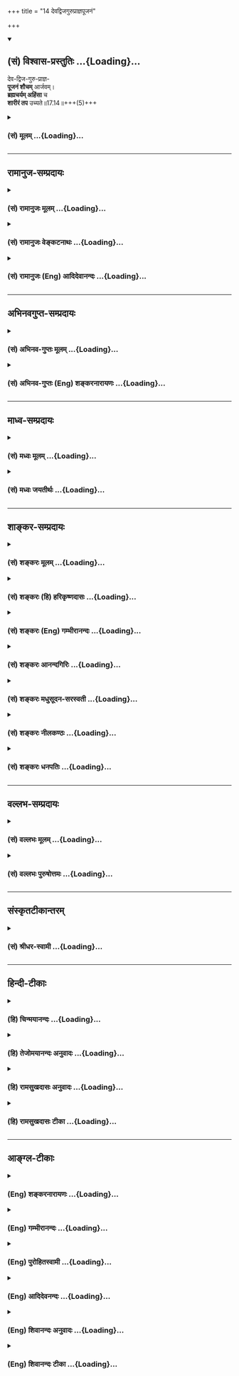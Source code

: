 +++
title = "14 देवद्विजगुरुप्राज्ञपूजनं"

+++
<div class="js_include" newlevelforh1="2" title="(सं) विश्वास-प्रस्तुतिः" unfilled url="/purANam_vaiShNavam/mahAbhAratam/06-bhIShma-parva/03-bhagavad-gItA-parva/saMskRtam/vishvAsa-prastutiH/17_shraddhA-traya-vibhA/14_devadvijaguruprAj.md">
<details open><summary><h2>(सं) विश्वास-प्रस्तुतिः ...{Loading}...</h2></summary>

देव-द्विज-गुरु-प्राज्ञ-  
**पूजनं शौचम्** आर्जवम्।  
**ब्रह्मचर्यम् अहिंसा** च  
**शारीरं तप** उच्यते॥17.14॥+++(5)+++
</details>
</div>
<div class="js_include collapsed" newlevelforh1="3" title="(सं) मूलम्" unfilled url="/purANam_vaiShNavam/mahAbhAratam/06-bhIShma-parva/03-bhagavad-gItA-parva/saMskRtam/mUlam/17_shraddhA-traya-vibhA/14_devadvijaguruprAj.md">
<details><summary><h3>(सं) मूलम् ...{Loading}...</h3></summary>

देवद्विजगुरुप्राज्ञपूजनं शौचमार्जवम्।  
ब्रह्मचर्यमहिंसा च शारीरं तप उच्यते।।17.14।।
</details>
</div>


_________________
## रामानुज-सम्प्रदायः
<div class="js_include collapsed" newlevelforh1="3" title="(सं) रामानुजः मूलम्" unfilled url="/purANam_vaiShNavam/mahAbhAratam/06-bhIShma-parva/03-bhagavad-gItA-parva/saMskRtam/rAmAnujaH/mUlam/17_shraddhA-traya-vibhA/14_devadvijaguruprAj.md">
<details><summary><h3>(सं) रामानुजः मूलम् ...{Loading}...</h3></summary>

।।17.14।।**देवद्विजगुरुप्राज्ञानां पूजनम्; शौचं** तीर्थस्नानादिकम्;
**आर्जवं** यथावाङ्मनःशारीरवृत्तम् **ब्रह्मचर्यं** योषित्सु
भोग्यताबुद्धियुक्तेक्षणादिरहितत्वम्; **अहिंसा** अप्राणिपीडा; एतत्
**शारीरं तप उच्यते।**

</details>
</div>
<div class="js_include collapsed" newlevelforh1="3" title="(सं) रामानुजः वेङ्कटनाथः" unfilled url="/purANam_vaiShNavam/mahAbhAratam/06-bhIShma-parva/03-bhagavad-gItA-parva/saMskRtam/rAmAnujaH/venkaTanAthaH/17_shraddhA-traya-vibhA/14_devadvijaguruprAj.md">
<details><summary><h3>(सं) रामानुजः वेङ्कटनाथः ...{Loading}...</h3></summary>

  
  
।।17.14।। आहारादीनां सात्त्विकत्वादित्रैविध्ये प्रक्रान्ते तपसः करणभेदेन
त्रैविध्योक्तिः किमर्था इत्यत्राऽऽह -- अथेति। देवद्विजगुरुप्राज्ञानां
सन्निधौ तत्तदुचितः शास्त्रोदित आचार इह पूजनमित्युच्यते। यथा --
प्रशस्तमङ्गल्यदेवायतनचतुष्पथादिप्रदक्षिणमावर्तेत मनसा वा तत्समग्रम्
इत्यादि। तथा -- प्रदक्षिणं व्रजेद्विप्रान् गामश्वत्थं हुताशनम्
इति। आसनेभ्यः समुत्तस्थुर्मानयन्तः पुरोहितम्उर्ध्वं प्राणा
ह्युत्क्रामन्ति यूनः स्थविर आगते (आयति)। अभ्यु(प्रत्यु)त्थानाभिवादाभ्यां
पुनस्तान्प्रतिपद्यते \[मनुः2।120\] इत्यादिना। तथा -- न हायनैर्न पलितैर्न
वित्तैर्न (वित्तेन न) च बन्धुभिः। ऋषयश्चक्रिरे धर्मं योऽनूचानः स नो
महान् \[मनुः2।154\] इति। शुद्धिरूपस्य फलभूतस्य शौचस्य तपस्त्वेन
विभजनायोगात्तद्धेतुमाहतीर्थस्नानादिकमिति। आर्जवस्य शारीरतपस्त्वेन
व्यपदेशार्थं वाङ्मनःकायानामैकरूप्यं शरीरप्रधानतया व्यपदिशतियथा
वाङ्मनश्शारीरवृत्तमिति। ब्रह्मचर्यं च योषित्सु भोग्यताबुद्धिवर्जनम्
इत्याद्यनुसारेणाऽऽह -- योषित्स्विति। तादृशप्रेक्षणादिकमपिस्मरणं कीर्तनं
केलिः प्रेक्षणं गुह्यभाषणम् \[द.स्मृ.7।31\] इत्यादिना मैथुनत्वेन विभज्य
स्मरन्तीति प्रागेव दर्शितम्। अत्रापीक्षणादिरहितत्व ग्रहणं ब्रह्मचर्यस्य
शारीरतपस्त्वज्ञापनाय।  
  

</details>
</div>
<div class="js_include collapsed" newlevelforh1="3" title="(सं) रामानुजः (Eng) आदिदेवानन्दः" unfilled url="/purANam_vaiShNavam/mahAbhAratam/06-bhIShma-parva/03-bhagavad-gItA-parva/saMskRtam/rAmAnujaH/english/AdidevAnandaH/17_shraddhA-traya-vibhA/14_devadvijaguruprAj.md">
<details><summary><h3>(सं) रामानुजः (Eng) आदिदेवानन्दः ...{Loading}...</h3></summary>

17.14 The worship of the gods, the twice-born, preceptors and enlightened ones; purity, viz., by ablutions in sacred water;
uprightness, viz., bodily action in accordance with the mind;
continence, viz., absence of looking at women etc., considering them as objcts of pleasure; non-injury, viz., not hurting any being - these constitute the austerity of the body.

</details>
</div>


_________________
## अभिनवगुप्त-सम्प्रदायः
<div class="js_include collapsed" newlevelforh1="3" title="(सं) अभिनव-गुप्तः मूलम्" unfilled url="/purANam_vaiShNavam/mahAbhAratam/06-bhIShma-parva/03-bhagavad-gItA-parva/saMskRtam/abhinava-guptaH/mUlam/17_shraddhA-traya-vibhA/14_devadvijaguruprAj.md">
<details><summary><h3>(सं) अभिनव-गुप्तः मूलम् ...{Loading}...</h3></summary>

।।17.14 -- 17.16।। देवेत्यादि मानसमुच्यते इत्यन्तम्। आर्जवम् -- ऋजुता।
अगोप्यविषया धृष्टता सत्यमिति अस्यैव स्वरूपनिरूपणं प्रियहितम् इत्यनेन
क्रियते। प्रियं च तत्काले हितं च कालान्तरे। ईदृशं च वाक्यं
सत्यमित्युच्यते न तु यथावृत्तकथनमात्रम् +++(N यथावद्वृत्त -- )+++। भावःआशयः;
तस्य सम्यक् शुद्धिः भावसंशुद्धिः +++(S;;N omit भावसंशुद्धिः )+++।

</details>
</div>
<div class="js_include collapsed" newlevelforh1="3" title="(सं) अभिनव-गुप्तः (Eng) शङ्करनारायणः" unfilled url="/purANam_vaiShNavam/mahAbhAratam/06-bhIShma-parva/03-bhagavad-gItA-parva/saMskRtam/abhinava-guptaH/english/shankaranArAyaNaH/17_shraddhA-traya-vibhA/14_devadvijaguruprAj.md">
<details><summary><h3>(सं) अभिनव-गुप्तः (Eng) शङ्करनारायणः ...{Loading}...</h3></summary>

17.14 See Comment under 17.16

</details>
</div>


_________________
## माध्व-सम्प्रदायः
<div class="js_include collapsed" newlevelforh1="3" title="(सं) मध्वः मूलम्" unfilled url="/purANam_vaiShNavam/mahAbhAratam/06-bhIShma-parva/03-bhagavad-gItA-parva/saMskRtam/madhvaH/mUlam/17_shraddhA-traya-vibhA/14_devadvijaguruprAj.md">
<details><summary><h3>(सं) मध्वः मूलम् ...{Loading}...</h3></summary>

।।17.14।। Sri Madhvacharya did not comment on this sloka.,

</details>
</div>
<div class="js_include collapsed" newlevelforh1="3" title="(सं) मध्वः जयतीर्थः" unfilled url="/purANam_vaiShNavam/mahAbhAratam/06-bhIShma-parva/03-bhagavad-gItA-parva/saMskRtam/madhvaH/jayatIrthaH/17_shraddhA-traya-vibhA/14_devadvijaguruprAj.md">
<details><summary><h3>(सं) मध्वः जयतीर्थः ...{Loading}...</h3></summary>

।।17.14।। Sri Jayatirtha did not comment on this sloka.  
  

</details>
</div>


_________________
## शाङ्कर-सम्प्रदायः
<div class="js_include collapsed" newlevelforh1="3" title="(सं) शङ्करः मूलम्" unfilled url="/purANam_vaiShNavam/mahAbhAratam/06-bhIShma-parva/03-bhagavad-gItA-parva/saMskRtam/shankaraH/mUlam/17_shraddhA-traya-vibhA/14_devadvijaguruprAj.md">
<details><summary><h3>(सं) शङ्करः मूलम् ...{Loading}...</h3></summary>

।।17.14।। --,देवाश्च द्विजाश्च गुरवश्च प्राज्ञाश्च देवद्विजगुरुप्राज्ञाः
तेषां पूजनं **देवद्विजगुरुप्राज्ञपूजनम्; शौचम्; आर्जवम्** ऋजुत्वम्;
**ब्रह्मचर्यम् अहिंसा च** शरीरनिर्वर्त्यं **शारीरं** शरीरप्रधानैः
सर्वैरेव कार्यकरणैः कर्त्रादिभिः साध्यं शारीरं **तपः उच्यते।** पञ्चैते
तस्य हेतवः (गीता 18।15) इति हि वक्ष्यति।।

</details>
</div>
<div class="js_include collapsed" newlevelforh1="3" title="(सं) शङ्करः (हि) हरिकृष्णदासः" unfilled url="/purANam_vaiShNavam/mahAbhAratam/06-bhIShma-parva/03-bhagavad-gItA-parva/saMskRtam/shankaraH/hindI/harikRShNadAsaH/17_shraddhA-traya-vibhA/14_devadvijaguruprAj.md">
<details><summary><h3>(सं) शङ्करः (हि) हरिकृष्णदासः ...{Loading}...</h3></summary>

।।17.14।। अब तीन प्रकारका तप कहा जाता है --, देव; ब्राह्मण; गुरु और
बुद्धिमान्ज्ञानी इन सबका पूजन; शौच -- पवित्रता; आर्जव -- सरलता;
ब्रह्मचर्य और अहिंसा यह सब शरीरसम्बन्धी -- शरीरद्वारा किये जानेवाले तप
कहे जाते हैं अर्थात् शरीर जिनमें प्रधान है; ऐसे समस्त कार्य और करणोंसे
जो कर्ताद्वारा किये जायँ वे शरीरसम्बन्धी तप कहलाते हैं। आगे यह कहेंगे भी
कि उन ( सबकर्मों ) के ये पाँच कारण हैं इत्यादि।

</details>
</div>
<div class="js_include collapsed" newlevelforh1="3" title="(सं) शङ्करः (Eng) गम्भीरानन्दः" unfilled url="/purANam_vaiShNavam/mahAbhAratam/06-bhIShma-parva/03-bhagavad-gItA-parva/saMskRtam/shankaraH/english/gambhIrAnandaH/17_shraddhA-traya-vibhA/14_devadvijaguruprAj.md">
<details><summary><h3>(सं) शङ्करः (Eng) गम्भीरानन्दः ...{Loading}...</h3></summary>

17.14 Deva-dvija-guru-pujanam, the worship of gods, twice-borns,
venerable persons and the wise; saucam, purity; arjavam,
straightforwardness; brahmacarayam, celibacy; and ahimsa, non-injury;
ucyate, are said to be; sariram, bodily; tapah, austerity, austerity
accomplished through the body: that which can be performed by the agent,
etc. \[See 18. 13-15.-Tr.\], (i.e.) with the whole group of body and
organs, in which the body predominates; for the Lord will say, 'these
five are its causes' (18.15).

</details>
</div>
<div class="js_include collapsed" newlevelforh1="3" title="(सं) शङ्करः आनन्दगिरिः" unfilled url="/purANam_vaiShNavam/mahAbhAratam/06-bhIShma-parva/03-bhagavad-gItA-parva/saMskRtam/shankaraH/AnandagiriH/17_shraddhA-traya-vibhA/14_devadvijaguruprAj.md">
<details><summary><h3>(सं) शङ्करः आनन्दगिरिः ...{Loading}...</h3></summary>

।।17.14।। सात्त्विकादिभावं निरूपयितुं सर्वस्य तपसः स्वरूपं त्रिविधं
निरूपयति -- **अथेति।** तत्र शारीरं तपो निर्दिशति -- **देवेति।** देवा
ब्रह्मविष्णुशिवादयः; द्विजाः पूज्यपूज्यत्वाद्विजोत्तमाः; गुरवः
पित्रादयः; प्राज्ञाः पण्डिता विदितवेदितव्यास्तेषां पूजनं
प्रणामशुश्रूषादि शौचं मृज्जलाभ्यां शरीरशोधनम्; आर्जवमृजुत्वं
विहितप्रतिषिद्धयोरेकरूपप्रवृत्तिनिवृत्तिमत्त्वं; ब्रह्मचर्यं
मैथुनासमाचरणम्; अहिंसा प्राणिनामपीडनम्। शरीरमात्रनिर्वर्त्यत्वमस्य तपसः
संभवतीति मत्वा विशिनष्टि -- **शारीरेति।** कथं कर्त्रादिसाध्यत्वे तपसः
शारीरत्वं शारीरत्वे वा कथं कर्त्रादिसाध्यत्वमित्याशङ्क्याह --
**पञ्चेति।**

</details>
</div>
<div class="js_include collapsed" newlevelforh1="3" title="(सं) शङ्करः मधुसूदन-सरस्वती" unfilled url="/purANam_vaiShNavam/mahAbhAratam/06-bhIShma-parva/03-bhagavad-gItA-parva/saMskRtam/shankaraH/madhusUdana-sarasvatI/17_shraddhA-traya-vibhA/14_devadvijaguruprAj.md">
<details><summary><h3>(सं) शङ्करः मधुसूदन-सरस्वती ...{Loading}...</h3></summary>

।।17.14।। क्रमप्राप्तस्य तपसः सात्त्विकादिभेदं कथयितुं
शारीरवाचिकमानसभेदेन तस्य त्रैविध्यमाह त्रिभिः -- देवद्विजेत्यादिना। देवा
ब्रह्मविष्णुशिवसूर्याग्निदुर्गादयः; द्विजा द्विजातयो ब्राह्मणाः; गुरवः
पितृमात्राचार्यादयः; प्राज्ञाः पण्डिता विदितवेदतदुपकरणार्थास्तेषां पूजनं
प्रणामशुश्रूषादि यथाशास्त्रं; शौचं मृज्जलाभ्यां शरीरशोधनं;
आर्जवमकौटिल्यं भावशुद्धिशब्देन मानसे तपसि वक्ष्यति; शारीरं त्वार्जवं
विहितप्रतिषिद्धयोरेकरूपप्रवृत्तिनिवृत्तिशालित्वं; ब्रह्मचर्यं
निषिद्धमैथुननिवृत्तिः; अहिंसाऽशास्त्रप्राणिपीडनाभावः।
चकारादस्तेयापरिग्रहावपि। शारीरं शरीरप्रधानैः कर्त्रादिभिः साध्यं नतु
केवलेन शरीरेण। पञ्चैते तस्य हेतव इति हि वक्ष्यतीत्थं शारीरं तप उच्यते।

</details>
</div>
<div class="js_include collapsed" newlevelforh1="3" title="(सं) शङ्करः नीलकण्ठः" unfilled url="/purANam_vaiShNavam/mahAbhAratam/06-bhIShma-parva/03-bhagavad-gItA-parva/saMskRtam/shankaraH/nIlakaNThaH/17_shraddhA-traya-vibhA/14_devadvijaguruprAj.md">
<details><summary><h3>(सं) शङ्करः नीलकण्ठः ...{Loading}...</h3></summary>

।।17.14।। देवाः विष्ण्वाद्याः; द्विजा ब्राह्मणाः; गुरवो
मातृपित्राचार्यादयः; प्राज्ञाः ब्रह्मनिष्ठाः; तेषां पूजनम्।
आर्जवमकौटिल्यम्।

</details>
</div>
<div class="js_include collapsed" newlevelforh1="3" title="(सं) शङ्करः धनपतिः" unfilled url="/purANam_vaiShNavam/mahAbhAratam/06-bhIShma-parva/03-bhagavad-gItA-parva/saMskRtam/shankaraH/dhanapatiH/17_shraddhA-traya-vibhA/14_devadvijaguruprAj.md">
<details><summary><h3>(सं) शङ्करः धनपतिः ...{Loading}...</h3></summary>

।।17.14।। एवं हानादानार्थ यज्ञत्रैविध्यं विभज्य तपसः सात्त्विकादिभावं
निरुपयितुं सर्वस्य तस्य त्रिविधं स्वरुपं प्रथममाह त्रिभिः। देवाः
ब्रह्मविष्णुशिवादयः; द्विजाः पूज्यत्वात् द्विजोत्तमाः; गुरवः
पित्राचार्यादयः; प्राज्ञाः पण्डिताः विदितवेद्याः
तेषां,प्रणामशुश्रूषादिना पूजनम्; शौचं मृज्जलाभ्यां शरीरशोधनं; आर्जवं
ऋजुत्वं विहितनिषिद्धयोरेकरुपप्रवृत्तिनिवृत्तित्वम्; ब्रह्मचर्यं
प्रतिषिद्धमैथुनासमाचरणम्; अहिंसा प्राणिनामपीडनम्।
चकालोऽस्तेयादिसमुच्चयार्थः। शरीरनिर्वर्त्यं शारीरं शरीरप्रधानैः सर्वैरेव
कर्त्रादिभिः साध्यं शारीरं तप उच्यते। अधिष्ठानं तथा कर्ता करणं च
पृथग्विधम्। विविधाश्च पृथक्टेष्टा दैवं चैवात्र
पञ्चमम्।। शरीरवाङ्गनोभिर्यत्कर्म प्रारभते नरः। न्याध्यं वा विपरीतं वा
पञ्चैते तस्य हेतवः इति वक्ष्यमाणत्वात्।

</details>
</div>


_________________
## वल्लभ-सम्प्रदायः
<div class="js_include collapsed" newlevelforh1="3" title="(सं) वल्लभः मूलम्" unfilled url="/purANam_vaiShNavam/mahAbhAratam/06-bhIShma-parva/03-bhagavad-gItA-parva/saMskRtam/vallabhaH/mUlam/17_shraddhA-traya-vibhA/14_devadvijaguruprAj.md">
<details><summary><h3>(सं) वल्लभः मूलम् ...{Loading}...</h3></summary>

।।17.14।। तपसः सात्त्विकादिभेदं दर्शयितुं प्रथमं तावच्छरीरादिभेदमाह
त्रिभिः देवेति। देवेत्यारभ्य मानसमुच्यते इत्यन्तं सुगमम्।

</details>
</div>
<div class="js_include collapsed" newlevelforh1="3" title="(सं) वल्लभः पुरुषोत्तमः" unfilled url="/purANam_vaiShNavam/mahAbhAratam/06-bhIShma-parva/03-bhagavad-gItA-parva/saMskRtam/vallabhaH/puruShottamaH/17_shraddhA-traya-vibhA/14_devadvijaguruprAj.md">
<details><summary><h3>(सं) वल्लभः पुरुषोत्तमः ...{Loading}...</h3></summary>

  
  
।।17.14।। अथ यज्ञानन्तरं तपसः प्रतिज्ञातत्वात् तपसस्त्रैविध्यं वक्तुं;
तस्य च शरीरवाङ्मनोभेदेन त्रिविधत्वात्तत्ति्रतयनिरूपणपूर्वकं
त्रैविध्यकथनार्थं शारीरादिकत्रयमाह -- देवद्विजेति त्रयेण। देवाः
ब्रह्माद्याः; द्विजाः वेदैकनिष्ठाः; गुरवः सरहस्यमन्त्रोपदेष्टारः;
प्राज्ञाः पण्डिताः शास्त्रपरिनिष्ठितबुद्धयः; तेषां पूजनं यथाविधि। शौचं
मृदादिना; आर्जवं ऋजुता; ब्रह्मचर्यं इन्द्रियनिग्रहः; अहिंसा
परद्रोहराहित्यं; चकारेणेर्प्यादयः। एतत्सर्वं शारीरं शरीरसम्बन्धि तप
उच्यते कथ्यते इत्यर्थः।  
  

</details>
</div>


_________________
## संस्कृतटीकान्तरम्
<div class="js_include collapsed" newlevelforh1="3" title="(सं) श्रीधर-स्वामी" unfilled url="/purANam_vaiShNavam/mahAbhAratam/06-bhIShma-parva/03-bhagavad-gItA-parva/saMskRtam/shrIdhara-svAmI/17_shraddhA-traya-vibhA/14_devadvijaguruprAj.md">
<details><summary><h3>(सं) श्रीधर-स्वामी ...{Loading}...</h3></summary>

।।17.14।। तपसः सात्त्विकादिभेदं दर्शयितुं प्रथमं तावच्छरीरादिभेदेन तस्य
त्रैविध्यमाह **-- देवद्विजेति त्रिभिः।** प्राज्ञा गुरुव्यतिरिक्ता
अन्येऽपि तत्त्वविदः। देवब्राह्मणादिपूजनं शौचादिकं शारीरं शरीरनिवर्त्यं
तप उच्यते।

</details>
</div>


_________________
## हिन्दी-टीकाः
<div class="js_include collapsed" newlevelforh1="3" title="(हि) चिन्मयानन्दः" unfilled url="/purANam_vaiShNavam/mahAbhAratam/06-bhIShma-parva/03-bhagavad-gItA-parva/hindI/chinmayAnandaH/17_shraddhA-traya-vibhA/14_devadvijaguruprAj.md">
<details><summary><h3>(हि) चिन्मयानन्दः ...{Loading}...</h3></summary>

।।17.14।। देव; द्विज; गुरु और ज्ञानी जनों का पूजन अपने आराध्य के साथ
तादात्म्य बनाये रखने की साधना पूजा कहलाती है। इस पूजा के फलस्वरूप पूजक
अपने आराध्य के गुणों से सम्पन्न हो जाता है। नैतिक विकास एवं सांस्कृतिक
उन्नति का उपाय यह पूजन ही है। यह बहुत कुछ चुम्बकीकरण की स्पर्शविधि के
समान ही है। जो पुरुष अपने व्यक्तित्व के प्रतिबन्धनों से मुक्त होना चाहता
है; उसको अपने आराध्य आदर्श (देव) के प्रति श्रद्धा और भक्ति; आदर और
सम्मान का भाव होना अत्यावश्यक है। उसी प्रकार; जिन सत्पुरुषों ने इस आदर्श
को प्रस्तुत किया उन द्विजों (ब्राह्मणों) के प्रति तथा उपदेष्टा गुरु और
इस आदर्श के अनुमोदक ज्ञानी जनों के प्रति भी वही भक्ति भाव होना
चाहिए। द्विज इस शब्द का वाच्यार्थ है वह व्यक्ति जो दो बार जन्मा हो । यह
शब्द ब्राह्मणों का सूचक है और ब्रह्मवित् पुरुष को ही ब्राह्मण कहते हैं।
माता के गर्भ से जन्म लेने पर सभी मनुष्य एक समान ही होते हैं। यद्यपि
सबमें बौद्धिक क्षमता और सुन्दरता होती है; परन्तु उसके साथ ही अनेक नैतिक
दोष भी होते हैं। हम एक गर्भ से तो मुक्त होते हैं परन्तु प्रकृति की जड़
उपाधियों के गर्भ में बन्धे ही रहते हैं इन उपाधियों के तादात्म्य से स्वयं
को मुक्त कर अपने आत्मस्वरूप के परमानन्द में निष्ठा प्राप्त करना ही दूसरा
जन्म माना जाता है। इसलिए आत्मानुभवी पुरुष को द्विज कहा जाता है। शौच और
सरलता शरीर की स्वच्छता के साथसाथ आसपास के वातावरण की स्वच्छता की ओर भी
साधक को ध्यान देना चाहिए। यह बाह्य शुद्धि ही यहाँ शौच शब्द से इंगित की
गयी है। उसी प्रकार साधक के बाह्य व्यवहार में सरलता होनी चाहिए। कुटिलता
के कारण व्यक्तित्व के विभाजन की आशंका बनी रहती है। ऐसे विभाजित पुरुष के
मन का सन्तुलन; सार्मथ्य और शान्ति नष्ट हो जाती है। ब्रह्मचर्य सदैव
ब्रह्मस्वरूप में रमने के स्वभाव को ही ब्रह्मचर्य कहते हैं। यह रमण तब तक
संभव नहीं हो सकता जब तक हमारा शरीर और मन विषयोपभोगों से विरत नहीं होता
है। इसलिए; इन्द्रियों व मन के संयम को भी ब्रह्मचर्य की संज्ञा प्रदान की
गयी है। जैसे; मेडिकल कालेज में प्रवेश प्राप्त कर लेने पर ही विद्यार्थी
को डाक्टर कहा जाने लगता है; क्योंकि उसका साध्य तब दूर नहीं रह
जाता। अहिंसा किसी भी प्राणी को पीड़ा न पहुँचाने का नाम ही अहिंसा है। जीवन
में; जाने या अनजाने किसी प्राणी को कदापि शारीरिक पीड़ा न पहुँचाना असम्भव
है। परन्तु अपने मन में हिंसा का भाव कभी न आने देना चाहिए; और तब
अपरिहार्य शारीरिक पीड़ा भी कल्याण कारक हो सकती है। उदाहरणार्थ; एक शल्य
चिकित्सक के द्वारा रोगी को दिया गया शारीरिक कष्ट रोगी के लिए कल्याण कारक
ही सिद्ध होता है। उस चिकित्सक की दृष्टि से यह अहिंसा ही है। उपर्युक्त
पूजनादि साधनाओं में शरीर की प्रधानता होने से उन्हें शरीर तप कहा गया
है। तप का अर्थ शरीर उत्पीड़न ही नहीं है। वस्तुत; तप तो वह विवेकपूर्ण जीवन
पद्धति है; जिसके द्वारा हम अपनी समस्त शक्तियों के अपव्यय को अवरुद्ध कर
उनका संचय कर सकते हैं। नई शक्तियों को प्राप्त कर उनका संचय करना और
तत्पश्चात् उनका रचनात्मक कार्यों में प्रयोग करना यह सम्पूर्ण योजना तप
शब्द के व्यापक अर्थ में समाविष्ट है। ऐसे विवेकपूर्ण तप को यहाँ वास्तविक
शरीर तप के रूप में प्रमाणित किया गया है। अब; अगले श्लोक में वाङ्मय (वाणी
संबंधी) तप को बताते हैं

</details>
</div>
<div class="js_include collapsed" newlevelforh1="3" title="(हि) तेजोमयानन्दः अनुवादः" unfilled url="/purANam_vaiShNavam/mahAbhAratam/06-bhIShma-parva/03-bhagavad-gItA-parva/hindI/tejomayAnandaH/anuvAdaH/17_shraddhA-traya-vibhA/14_devadvijaguruprAj.md">
<details><summary><h3>(हि) तेजोमयानन्दः अनुवादः ...{Loading}...</h3></summary>

।।17.14।। देव, द्विज (ब्राह्मण), गुरु और ज्ञानी जनों का पूजन, शौच, आर्जव
(सरलता), ब्रह्मचर्य और अहिंसा, यह शरीर संबंधी तप कहा जाता है।।

</details>
</div>
<div class="js_include collapsed" newlevelforh1="3" title="(हि) रामसुखदासः अनुवादः" unfilled url="/purANam_vaiShNavam/mahAbhAratam/06-bhIShma-parva/03-bhagavad-gItA-parva/hindI/rAmasukhadAsaH/anuvAdaH/17_shraddhA-traya-vibhA/14_devadvijaguruprAj.md">
<details><summary><h3>(हि) रामसुखदासः अनुवादः ...{Loading}...</h3></summary>

।।17.14।। देवता, ब्राह्मण, गुरुजन और जीवन्मुक्त महापुरुषका पूजन करना,
शुद्धि रखना, सरलता, ब्रह्मचर्यका पालन करना और हिंसा न करना -- यह
शरीरसम्बन्धी तप कहा जाता है।

</details>
</div>
<div class="js_include collapsed" newlevelforh1="3" title="(हि) रामसुखदासः टीका" unfilled url="/purANam_vaiShNavam/mahAbhAratam/06-bhIShma-parva/03-bhagavad-gItA-parva/hindI/rAmasukhadAsaH/TIkA/17_shraddhA-traya-vibhA/14_devadvijaguruprAj.md">
<details><summary><h3>(हि) रामसुखदासः टीका ...{Loading}...</h3></summary>

।।17.14।।***व्याख्या --***  **देवद्विजगुरुप्राज्ञपूजनम् --** यहाँ देव
शब्द मुख्यरूपसे विष्णु; शङ्कर; गणेश; शक्ति और सूर्य -- इन पाँच
ईश्वरकोटिके देवताओंके लिये आया है। इन पाँचोंमें जो अपना इष्ट है; जिसपर
अधिक श्रद्धा है; उसका निष्कामभावसे पूजन करना चाहिये **(टिप्पणी प₀
849.2)**। बारह आदित्य; आठ वसु; ग्यारह रुद्र और दो अश्विनीकुमार -- ये
तैंतीस शास्त्रोक्त देवता भी देव शब्दके अन्तर्गत आते हैं। यज्ञ; तीर्थ;
व्रत आदिमें; दीपमालिका आदि विशेष पर्वोंमें और जातकर्म; चूड़ाकर्म;
यज्ञोपवीत; विवाह आदि संस्कारोंके समय जिन देवताओंके पूजनका शास्त्रोंमें
विधान आता है; उन सब देवताओंको भी देव शब्दके अन्तर्गत मानना चाहिये। इन
देवताओंका यथावसर पूजन करनेके लिये शास्त्रोंकी आज्ञा है। अतः हमें तो केवल
शास्त्रमर्यादाको सुरक्षित रखनेके लिये अपना कर्तव्य समझकर निष्कामभावसे
इनका पूजन करना है -- ऐसे भावसे इन देवताओंका भी यथावसर पूजन करना चाहिये।
तात्पर्य है कि शास्त्रोंने जिनजिन तिथि; वार; नक्षत्र; आदिके दिन जिनजिन
देवताओंका पूजन करनेका विधान बताया है; उनउन तिथि आदिके दिन उनउन देवताओंका
पूजन करना चाहिये।**द्विज** शब्द ब्राह्मण; क्षत्रिय और वैश्य -- इन
तीनोंका वाचक हैं परन्तु यहाँ पूजनका विषय होनेसे इसे केवल ब्राह्मणका ही
वाचक समझना चाहिये; क्षत्रिय और वैश्यका नहीं। जिनसे हमें शिक्षा प्राप्त
होती है; ऐसे हमारे मातापिता बड़ेबूढ़े; कुलके आचार्य; पढ़ानेवाले अध्यापक
और आश्रम; अवस्था; विद्या आदिमें जो हमारेसे बड़े हैं; उन सभीको गुरु
शब्दके अन्तर्गत समझना चाहिये। द्विज (ब्राह्मण) एवं अपने मातापिता; आचार्य
आदि गुरुजनोंकी आज्ञाका पालन करना; उनकी सेवा करना और उनकी प्रसन्नता
प्राप्त करना तथा पत्रपुष्प; आरती आदिसे उनकी पूजा करना -- यह सब उनका पूजन
है। यहाँ **प्राज्ञ** शब्द जीवन्मुक्त महापुरुषके लिये आया है। यदि वह वर्ण
और आश्रममें ऊँचा होता; तो द्विज पदमें आ जाता और यदि शरीरके सम्बन्धमें
(जन्म और विद्यासे) बड़ा होता; तो गुरु पदमें आ जाता। इसलिये जो वर्ण और
आश्रममें ऊँचा नहीं है एवं जिसके साथ गुरुका सम्बन्ध भी नहीं है -- ऐसे
तत्त्वज्ञ महापुरुषको यहाँ प्राज्ञ कहा गया है। ऐसे जीवन्मुक्त महापुरुषके
वचनोंका; सिद्धान्तोंका आदर करते हुए उनके अनुसार अपना जीवन बनाना ही
वास्तवमें उसका पूजन है। वास्तवमें देखा जाय तो द्विज और गुरु तो सांसारिक
दृष्टिसे आदरणीय हैं; पूजनीय हैं परन्तु प्राज्ञ (जीवन्मुक्त) तो
आध्यात्मिक दृष्टिसे आदरणीय -- पूजनीय है। अतः जीवन्मुक्तका हृदयसे आदर
करना चाहिये क्योंकि केवल बाहरी (बाह्य दृष्टिसे) आदर ही आदर नहीं है;
प्रत्युत हृदयका आदर ही वास्तविक आदर है; पूजन है।**शौचम्** **--** जल;
मृत्तिका आदिसे शरीरको पवित्र बनानेका नाम शौच है। शारीरिक शुद्धिसे
अन्तःकरणकी शुद्धि होती है।  
  
**शौचात्स्वाङ्गजुगुप्सा परैरसंसर्गः।** (योगदर्शन 2। 40)शौचसे अपने
शरीरमें घृणा होगी कि हम इस शरीरको रातदिन इतना साफ करते हैं; फिर भी इससे
मल; मूत्र; पसीना; नाकका कफ; आँख और कानकी मैल; लार; थूक आदि निकलते ही
रहते हैं। यह शरीर हड्डी; मांस; मज्जा आदि घृणित (अपवित्र) चीजोंका बना हुआ
है। इस हड्डीमाँसके थैलेमें तोलाभर भी कोई शुद्ध; पवित्र; निर्मल और
सुगन्धयुक्त वस्तु नहीं है। यह केवल गंदगीका पात्र है। इसमें कोरी
मलिनताहीमलिनता भरी पड़ी है। यह केवल मलमूत्र पैदा करनेकी एक फैक्टरी है;
मशीन है। इस प्रकार शरीरकी अशुद्धि; मलिनताका ज्ञान होनेसे मनुष्य शरीरसे
ऊँचा उठ जाता है। शरीरसे ऊँचा उठनेपर उसको वर्ण; आश्रम; अवस्था आदिको लेकर
अपनेमें बड़प्पनका अभिमान नहीं होता। इन्हीं बातोंके लिये शौच रखा जाता
है। आजकल प्रायः लोग कहते हैं कि जो शौचाचार रखते हैं; वे तो दूसरोंका अपमान
करते हैं; दूसरोंसे घृणा करते हैं। उनका ऐसे कहना बिलकुल गलत है क्योंकि
शौचका फल यह नहीं बताया गया कि तुम दूसरोंका तिरस्कार करो; प्रत्युत यह
बताया गया कि इससे दूसरोंके साथ संसर्ग नहीं होगा -- **परैरसंसर्गः।**
तात्पर्य है कि शरीरमात्रसे ग्लानि हो जायगी कि ये सब पुतले ऐसे ही अशुद्ध
हैं। जैसे; मिट्टीके ढेलेको जलसे धोते चले जायँ; तो अन्तमें वह सब (गलकर)
समाप्त हो जायगा; पर उसमें मिट्टीके सिवाय कोई बढ़िया चीज नहीं मिलेगी ऐसे
ही शरीरको कितना ही शुद्ध करते रहें; पर वह कभी शुद्ध होगा नहीं क्योंकि
इसके मूलमें ही अशुद्धि है -- **स्थानाद्
बीजादुपष्टम्भान्निःस्यन्दान्निधनादपि।  
  
** कायमाधेयशौचत्वात् पण्डिता ह्यशुचिं विदुः।। (योगदर्शन 2। 5 का
व्यासभाष्य) विद्वान् लोग शरीरको स्थान (माताके उदरमें स्थित); बीज
(मातापिताके रजोवीर्यसे उद्भूत); उपष्टम्भ (खायेपीये हुए आहारके रससे
परिपुष्ट); निःस्यन्द (मल; मूत्र; थूक; लार; स्वेद आदि स्रावसे युक्त);
निधन (मरणधर्मा) और आधेय शौच (जलमृत्तिका आदिसे प्रक्षालित करनेयोग्य)
होनेके कारण अपवित्र मानते हैं। **आर्जवम् --** शरीरकी ऐंठअकड़का त्याग
करके उठने; बैठने आदि शारीरिक क्रियाओंको सीधीसरलतासे करनेका नाम आर्जव है।
अभिमान अधिक होनेसे ही शरीरमें टेढ़ापन आता है। अतः जो अपना कल्याण चाहता
है; ऐसे साधकको अपनेमें अभिमान नहीं रखना चाहिये। निरभिमानता होनेसे
शरीरमें और शरीरकी चलने; उठने; बैठने; बोलने; देखने आदि सभी क्रियाओंमें
स्वाभाविक ही सरलता आ जाती है; जो आर्जव है।  
  
**ब्रह्मचर्यम् --** ये आठ क्रियाएँ ब्रह्मचर्यको भंग करनेवाली हैं -- (1)
पहले कभी स्त्रीसङ्ग किया है; उसको याद करना; (2) स्त्रियोंसे रागपूर्वक
बातें करना; (3) स्त्रियोंके साथ हँसीदिल्लगी करना; (4) स्त्रियोंकी तरफ
रागपूर्वक देखना; (5) स्त्रियोंके साथ एकान्तमें बातें करना; (6) मनमें
स्त्रीसङ्गका संकल्प करना; (7) स्त्रीसङ्गका पक्का विचार करना और (8)
साक्षात् स्त्रीसङ्ग करना। ये आठ प्रकारके मैथुन विद्वानोंने बतायें हैं
**(टिप्पणी प₀ 851.1)**। इनमेंसे कोई भी क्रिया कभी न हो; उसका नाम
ब्रह्मचर्य है। ब्रह्मचारी; वानप्रस्थ और संन्यासी -- इन तीनोंका तो बिलकुल
ही वीर्यपात नहीं होना चाहिये और न ऐसा संकल्प ही होना चाहिये। गृहस्थ केवल
सन्तानार्थ शास्त्रविधिके अनुसार ऋतुकालमें स्त्रीसङ्ग करता है; तो वह
गृहस्थाश्रममें रहता हुआ भी ब्रह्मचारी माना जाता है। विधवाओंके विषयमें भी
ऐसी ही बात आती है कि जो स्त्री अपने पतिके रहते पातिव्रतधर्मका पालन करती
रही है और पतिकी मृत्युके बाद ब्रह्मचर्य धर्मका,पालन करती है; उस विधवाकी
वही गति होती है; जो आबाल ब्रह्मचारीकी होती है।  
  
वास्तवमें तो **ब्रह्मचारिव्रते स्थितः** (गीता 6। 14) -- ब्रह्मचारीके
व्रतमें स्थित रहना ही ब्रह्मचर्य है। परन्तु इसमें भी यदि स्वप्नदोष हो
जाय अथवा प्रमेह आदि शरीरकी खराबीसे वीर्यपात हो जाय; तो उसे
ब्रह्मचर्यभङ्ग नहीं माना गया है। भीतरके भावोंमें गड़बड़ी आनेसे जो
वीर्यपात आदि होते हैं; वही ब्रह्मचर्यभङ्ग माना गया है। कारण कि
ब्रह्मचर्यका भावोंके साथ सम्बन्ध है। इसलिये ब्रह्मचर्यका पालन करनेवालेको
चाहिये कि अपने भाव शुद्ध रखनेके लिये वह अपने मनको परस्त्रीकी तरफ कभी
जाने ही न दे। सावधानी रखनेपर कभी मन चला भी जाय; तो भीतरमें यह दृढ़ विचार
रखे कि यह मेरा काम नहीं है; मैं ऐसा काम करूँगा ही नहीं क्योंकि मेरा
ब्रह्मचर्यपालन करनेका पक्का विचार है मैं ऐसा काम कैसे कर सकता
हूँ**अहिंसा --** सभी प्रकारकी हिंसाका अभाव अहिंसा है। हिंसा स्वार्थ;
क्रोध; लोभ और मोह(मूढ़ता) को लेकर होती है। जैसे; अपने स्वार्थमें आकर
किसीका धन दबा लिया; दूसरोंका नुकासन करा दिया -- यह स्वार्थ को लेकर हिंसा
है। क्रोधमें आकर किसीको थोड़ी चोट पहुँचायी; ज्यादा चोट पहुँचायी अथवा
खत्म ही कर दिया -- यह क्रोध को लेकर हिंसा है। चमड़ा मिलेगा; मांस मिलेगा;
इसके लिये किसी पशुको मार दिया अथवा धनके कारण किसीको मार दिया -- यह लोभ
को लेकर हिंसा है। रास्तेपर चलतेचलते किसी कुत्तेको लाठी मार दी; वृक्षकी
डाली तोड़ दी; किसी घासको ही तोड़ दिया; किसीको ठोकर मार दी; तो इसमें न
क्रोध है; न लोभ है और न कुछ मिलनेकी सम्भावना ही है -- यह मोह (मूढ़ता) को
लेकर हिंसा है। अहिंसामें इन सभी हिंसाओंका अभाव है **(टिप्पणी प₀
851.2)**।**शारीरं तप उच्यते --** देव आदिका पूजन; शौच; आर्जव; ब्रह्मचर्य
और अहिंसा -- यह पाँच प्रकारका,शारीरिक तप कहा गया है। इस शारीरिक तपमें
तीर्थ; व्रत; संयम आदि भी ले लेने चाहिये।  
  
जब कष्ट उठाना पड़ता है; तपन होती है; तब वह तप होता है परन्तु उपर्युक्त
शारीरिक तपमें तो ऐसी कोई बात नहीं है; फिर यह तप किस प्रकार हुआ कष्ट
उठाकर जो तप किया जाता है; वह वास्तवमें श्रेष्ठ कोटिका तप नहीं है। तपमें
कष्टकी मुख्यता रखनेवालोंको भगवान्ने **आसुरनिश्चयान्** (17। 6) -- आसुर
निश्चयवाले बताया है। तप तो वही श्रेष्ठ है; जिसमें उच्छृङ्खल वृत्तियोंको
रोककर शास्त्र; कुलपरम्परा और लोकपरम्पराकी मर्यादाके अनुसार संयमपूर्वक
चलना होता है। ऐसे ही साधन करते हुए स्वाभाविक ही देश; काल; परिस्थिति;
घटना आदि अपने विपरीत आ जायँ; तो उनको साधनसिद्धिके लिये प्रसन्नतापूर्वक
सहना भी तप है। इस तपमें शरीर; इन्द्रिय; मन आदिका संयम होता है।  
  
अष्टाङ्गयोगमें जहाँ यमनियमादि आठ अङ्गोंका वर्णन किया गया है **(टिप्पणी
प₀ 851.3)**; वहाँ यम को सबसे पहले बताया है। यद्यपि पाँच ही यम हैं --
**अहिंसासत्यास्तेयब्रह्मचर्यापरिग्रहा यमाः** (योगदर्शन 2। 30) और पाँच ही
नियम हैं -- **शौचसन्तोषतपःस्वाध्यायेश्वरप्रणिधानानि नियमाः** (योगदर्शन
2। 32); तथापि इन दोनोंमेंसे नियमकी अपेक्षा यमकी ज्यादा महिमा है। कारण कि
नियम में व्रतोंका पालन करना पड़ता है और यम में इन्द्रियों; मन आदिका संयम
करना पड़ता है **(टिप्पणी प₀ 851.4)**।  
  
लोगोंकी दृष्टिमें यह बात हो सकती है कि शरीरको कष्ट देना तप है और आरामसे
रहकर संयम करना; त्याग करना तप नहीं है परंतु वास्तवमें देखा जाय तो समस्त
सांसारिक विषयोंमें अनासक्त होकर जो संयम; त्याग किया जाता है; वह तपसे कम
नहीं है; प्रत्युत पारमार्थिक मार्गमें उसीका ऊँचा दर्जा है। कारण कि
त्यागसे परमात्माकी प्राप्ति होती है -- **त्यागाच्छान्तिरनन्तरम्** (गीता
12। 12)। केवल बाहरी तपसे परमात्माकी प्राप्ति नहीं बतायी गयी है किंतु
अन्तःकरणकी शुद्धिका कारण होनेसे वह तप परमात्मप्राप्तिमें सहायक हो सकता
है। इसलिये साधकको मुख्यरूपसे यमोंका सेवन करते हुए समयसमयपर नियमोंका
भी,पालन करते रहना चाहिये।

</details>
</div>


_________________
## आङ्ग्ल-टीकाः
<div class="js_include collapsed" newlevelforh1="3" title="(Eng) शङ्करनारायणः" unfilled url="/purANam_vaiShNavam/mahAbhAratam/06-bhIShma-parva/03-bhagavad-gItA-parva/english/shankaranArAyaNaH/17_shraddhA-traya-vibhA/14_devadvijaguruprAj.md">
<details><summary><h3>(Eng) शङ्करनारायणः ...{Loading}...</h3></summary>

17.14. The worship to the gods, to the twice-born, to the elders and to the wise; the purity, the honesty, the state of continence, and the harmlessness-all this is said to be bodily austerity.

</details>
</div>
<div class="js_include collapsed" newlevelforh1="3" title="(Eng) गम्भीरानन्दः" unfilled url="/purANam_vaiShNavam/mahAbhAratam/06-bhIShma-parva/03-bhagavad-gItA-parva/english/gambhIrAnandaH/17_shraddhA-traya-vibhA/14_devadvijaguruprAj.md">
<details><summary><h3>(Eng) गम्भीरानन्दः ...{Loading}...</h3></summary>

17.14 The worship of gods, twice-borns, venerable persons and the wise;
purity, straightforwardness, celibacy and non-injury,-are said to be bodily austerity.

</details>
</div>
<div class="js_include collapsed" newlevelforh1="3" title="(Eng) पुरोहितस्वामी" unfilled url="/purANam_vaiShNavam/mahAbhAratam/06-bhIShma-parva/03-bhagavad-gItA-parva/english/purohitasvAmI/17_shraddhA-traya-vibhA/14_devadvijaguruprAj.md">
<details><summary><h3>(Eng) पुरोहितस्वामी ...{Loading}...</h3></summary>

17.14 Worship of God and the Master; respect for the preacher and the philosopher; purity, rectitude, continence and harmlessness - all this is physical austerity.

</details>
</div>
<div class="js_include collapsed" newlevelforh1="3" title="(Eng) आदिदेवनन्दः" unfilled url="/purANam_vaiShNavam/mahAbhAratam/06-bhIShma-parva/03-bhagavad-gItA-parva/english/AdidevanandaH/17_shraddhA-traya-vibhA/14_devadvijaguruprAj.md">
<details><summary><h3>(Eng) आदिदेवनन्दः ...{Loading}...</h3></summary>

17.14 Worship of the gods, the twice-born, the preceptors, the enlightened ones, purity, uprightness, continence and non-injury, these are called austerity of the body.

</details>
</div>
<div class="js_include collapsed" newlevelforh1="3" title="(Eng) शिवानन्दः अनुवादः" unfilled url="/purANam_vaiShNavam/mahAbhAratam/06-bhIShma-parva/03-bhagavad-gItA-parva/english/shivAnandaH/anuvAdaH/17_shraddhA-traya-vibhA/14_devadvijaguruprAj.md">
<details><summary><h3>(Eng) शिवानन्दः अनुवादः ...{Loading}...</h3></summary>

17.14 Worship of the gods, the twice-born, the teachers and the wise,
purity, straightforwardness, celibacy and non-injury are called the austerities of the body.

</details>
</div>
<div class="js_include collapsed" newlevelforh1="3" title="(Eng) शिवानन्दः टीका" unfilled url="/purANam_vaiShNavam/mahAbhAratam/06-bhIShma-parva/03-bhagavad-gItA-parva/english/shivAnandaH/TIkA/17_shraddhA-traya-vibhA/14_devadvijaguruprAj.md">
<details><summary><h3>(Eng) शिवानन्दः टीका ...{Loading}...</h3></summary>

17.14 देवद्विजगुरुप्राज्ञपूजनम् worship of the gods; the twicorn; the teachers and the wise; शौचम् purity; आर्जवम् straightforwardness;
ब्रह्मचर्यम् celibacy; अहिंसा noninjury; च and; शारीरम् of the body; तपः
austerity; उच्यते is called.Commentary Tapas Austerity or selfdiscipline.Using the feet in pilgrimage to the sacred temples using the hands in cleaning the temples; in collecting the materials of worship of God; and in performing worship prostrations to the Brahmanas;
preceptors and the wise continence and noninjury; constitute physical austerity. The body is used in the service of the parents and preceptors; the poor and the sick. This is also bodily austerity. That austerity which is done by the body is physical austerity. The physical body is the chief agent in doing such austerity. Hence this is called physical austerity. The practice of nonstealing and noncovetousness are also included in physical austerity.He who has realised I am Brahman is a wise man (Prajna). A Sudra also may be a wise man. Though Vidura was a Sudra he was a sage. That is the reason why the Lord has made a separate mention of the wise.Brahmacharya means control but not suppression of the sexdesire or sexforce. If the mind is filled with sublime thoughts by meditation; Japa (repetition of a Mantra); prayer; study of holy scriptures; eniry of Who am I; and contemplation of the sexless; pure Self; the sexdesire will be devitalised by the withdrawal of the mind.
The mind also will be thinned out. Suppressed sexdesire will attack you again and again and will produce wetdreams; irritability and restlessness of the mind. The mind should be rendered pure by meditation; Japa; singing of the Lords names; and prayer. The mind should be controlled first. Then it will be easy for you to control the senses. That is the reason why the practice of Sama or the control of the mind comes first and then comes Dama or the restraint of the senses
(in the order of the sixfold virtues. The senses cannot operate without the help of the mind. So the effective remedy for lust and the best aid to celibacy is to control the mind first and then the senses.Intense musing on the objects of the senses does more harm to the inner spiritual life than actual sensegratification. If the mind is not rendered pure by Sadhana; mere mortification of the external senses will not produce the desired effect. Although the external senses are mortified; their internal counterparts which are still energetic and vigorous; revenge upon the mind; and produce intense mental disturbance and wild imagination.To control the mind is diffcult for neophytes or the beginners. It will be extremely difficult to control the mind first when the senses are allowed to run riot. That is the reason why Lord Krishna says Therefore; O Arjuna; mastering first the senses; do thou slay this thing of sin (desire); destructive of wisdom and knowledge.
(Cf.III.41)The theory or doctrine that the mind should be controlled first is ite correct. This practice is intended for the firstclass type of spiritual aspirants. The middling type of students should control the senses first. The senses always have an outgoing tendency. The mind operates through the senses. Control of the one goes hand in hand with control of the other. Control of the senses is also control of the mind;
because the mind is a bundle of senses only there is no mind without the senses.Just as an enemy can be easily conered if you have a twopronged attack; so also the mind can be controlled easily if you attack it on two fronts simultaneously -- an external attack on the senses and an internal attack on the mind itself by the eradication of the desires.To say; Control the mind first; you can control the senses (which is one point of view) or Control the senses first; you can control the mind easily (which is another point of view) is simply arguing in a vicious circle like Which came first -- the tree or the seed or You will get the knowledge of the Self if you control all desires -- and you can control all the desires only if you have knowledge of the Self.You need not worry yourself over this seeming paradox. Try to do either of the practices; viz.; control of the mind or control of the senses; according to your liking; capacity; taste and temperament. You can yourself find out by actual practice which is better. As you advance in your practice your doubtwill gradually disapperar and you will enjoy supreme peace and joy.

</details>
</div>
